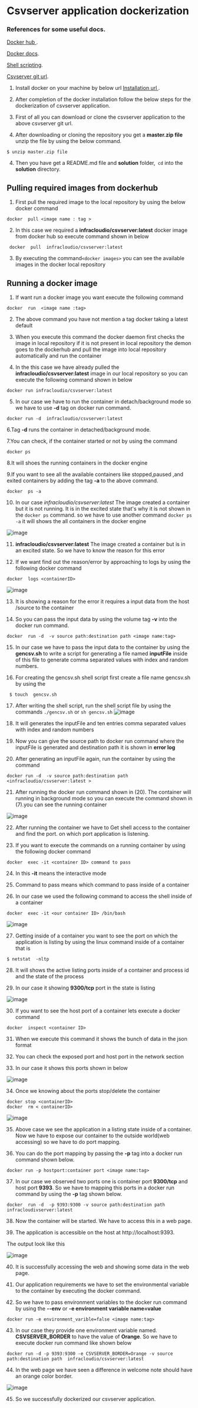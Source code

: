 # Csvserver application dockerization 

### References for some useful docs.

[Docker hub ](https://hub.docker.com/).

[Docker docs](https://docs.docker.com/).

[Shell scripting](https://www.tutorialspoint.com/unix/shell_scripting.htm).

[Csvserver git url](https://github.com/infracloudio/csvserver).

1. Install docker on your machine by below url [ Installation url ](https://docs.docker.com/desktop/install/linux-install/).

2.  After completion of the docker installation follow the below steps for the dockerization of csvserver application.

3. First of all you can download or clone the csvserver application to the above csvserver git url.

3. After downloading or cloning the repository you get a **master.zip file** unzip the file by using the below command.
 ~~~
 $ unzip master.zip file 
~~~
4. Then you have get a README.md file and **solution** folder,``` cd```  into the **solution** directory.

## Pulling required images from dockerhub

1. First pull the required image to the local repository  by using the below docker command
~~~
docker  pull <image name : tag >
~~~
2. In this case we required a **infracloudio/csvserver:latest** docker image from 
docker hub so execute command shown in below
~~~
 docker  pull  infracloudio/csvserver:latest 
~~~
3. By executing the command```<docker images>``` you can see the available images in the docker local repository 

## Running a docker image 

1. If want run a docker image you want execute the following command
~~~
docker  run  <image name :tag> 
~~~~
2. The above command you have not mention  a tag docker taking a latest default

3. When you execute this command the docker daemon first checks the image in local repository if it is not present in local repository the demon goes to the dockerhub    and pull the image into local repository automatically  and run the container 

4. In the this case we have already pulled the **infracloudio/csvserver:latest** image in our local repository so you can execute the following command  shown in below 
~~~
docker run infracloudio/csvserver:latest
~~~
5. In our case we have to run the container in detach/background mode so we have to use **-d** tag on docker run command.
~~~
docker run -d  infracloudio/csvserver:latest 
~~~
6.Tag **-d** runs the container in detached/background mode.

7.You can check, if the container started or not by using the command 
~~~
docker ps
~~~
8.It will shoes the running containers in the docker engine
 
9.If you want to see all the available containers like stopped,paused ,and exited containers by adding the tag **-a** to the above command.
~~~
docker  ps -a
~~~

10. In our case *infracloudio/csvserver:latest* The image created a container but it is not running. It is  in  the excited state  that's why it is not shown in the ```docker ps``` command. so we have to use another command ```docker ps -a``` it will shows the all containers in the docker engine 

![image](https://user-images.githubusercontent.com/97168620/202320390-53d9454b-0dcf-444a-b958-96a4665c35d5.png)

11. **infracloudio/csvserver:latest** The image created a container but is in an excited state. So we have to know the reason for this error

12. If we want find out the reason/error by approaching to logs by using the following docker command 
~~~
docker  logs <containerID>
~~~
![image](https://user-images.githubusercontent.com/97168620/202320817-cddbe5ee-9e33-4dbf-879c-7e8aa485831f.png)

13. It is showing a reason for the error it requires a  input data from the host /source to the container

14. So you can pass the input data by using the volume tag  **-v** into the docker run command.
~~~
docker  run -d  -v source path:destination path <image name:tag> 
~~~
15. In our case we have to pass the input data to the container by using the **gencsv.sh** to write a script for generating a file named **inputFile**  inside of this file to generate comma separated values with index and random numbers.
 
16. For creating the gencsv.sh shell script first  create a file name gencsv.sh by using      the
~~~
 $ touch  gencsv.sh
~~~

17. After writing the shell script, run the shell script file by using the commands ```./gencsv.sh``` or ```sh gencsv.sh```
![image](https://user-images.githubusercontent.com/97168620/202326397-572f5f86-59bd-4825-8e41-95c16cb15758.png)

18. It will generates the  inputFile and ten entries  comma separated values with index and random numbers

19. Now you can give the source path to docker run command where the inputFile is generated and destination path it is shown in **error log** 
 
20. After generating an inputFile again, run the container by using the command
~~~
docker run -d  -v source path:destination path <infracloudio/csvserver:latest >
~~~
21.  After running the docker run command shown in (20). The container will running in background mode so you can execute the command shown in (7).you can see the running container 

![image](https://user-images.githubusercontent.com/97168620/202326866-ab54061a-5fbb-4698-955f-5fa5b501fd07.png)

22. After running the container we have to Get shell access to the container and find the port. on which port  application is listening.

23. If you want to execute the commands on a running container by using the following docker command 
~~~
docker  exec -it <container ID> command to pass 
~~~
24. In this **-it** means the interactive mode

25. Command to pass means which command to pass inside of a container 

26. In our case we used the following command to access the shell inside of a container 
~~~
docker  exec -it <our container ID> /bin/bash
~~~
![image](https://user-images.githubusercontent.com/97168620/202308483-08a43533-8a7b-4002-9666-d830d534f470.png)
 
27. Getting inside of a container you want to see the port on which the application is listing by using the linux command inside of a container that is
~~~
$ netstat  -nltp
~~~
28. It will shows the active listing ports inside of a container  and process id and the state of the process 

29. In our case it showing **9300/tcp** port in the state is listing 

![image](https://user-images.githubusercontent.com/97168620/202327381-82aeae46-6bed-48bb-a935-0d079783c72a.png)

30. If you want to see the host port of a  container lets execute a docker command 
~~~
docker  inspect <container ID>
~~~
31. When we execute this command it shows the bunch of data in the json format 

32. You can check the  exposed port and host port in the network section 

33. In our case it shows this ports shown in below

![image](https://user-images.githubusercontent.com/97168620/202327750-fa69bf25-7166-4d47-854e-8fe36aa471a1.png)

34. Once we knowing about the ports stop/delete the container 
```
docker stop <containerID>
docker  rm < containerID>
```
![image](https://user-images.githubusercontent.com/97168620/202319925-a3684067-8e53-442b-ac66-ad6c8d20c9cd.png)

35. Above case we see the application in a listing state inside of a container. Now we have to expose our container to the outside world(web accessing) so we have to do port mapping.

36. You can do the port mapping by passing the **-p** tag into a docker run command shown below.
~~~
docker run -p hostport:container port <image name:tag>
~~~
37. In our case we  observed  two ports one is container port **9300/tcp** and host port **9393**. So we have to mapping this ports in a docker run command by using the **-p** tag shown below.
~~~
docker  run -d  -p 9393:9300 -v source path:destination path infracloudivserver:latest
~~~
38. Now the container will be started. We have to access this in a web page. 

39. The application is accessible on the host at http://localhost:9393.

The output look like this 

![image](https://user-images.githubusercontent.com/97168620/202328156-e49900fa-d968-4e3c-8567-4b7a79ed4c7c.png)

40. It is successfully accessing the web and showing some data in the web page.

41.  Our application requirements we have to set the  environmental variable to the container by executing the docker command.
 
42. So we have to pass environment variables to the docker run command by using the  **--env** or **-e environment variable name=value** 
~~~
docker run -e environment_varible=false <image name:tag>
~~~
43. In our case they provide one environment variable named. 
**CSVSERVER_BORDER** to have the value of **Orange**. So we have to execute docker run command like shown below
~~~
docker run -d -p 9393:9300 -e CSVSERVER_BORDER=Orange -v source path:destination path  infracloudio/csvserver:latest
~~~
44. In the web page we have seen a difference in welcome note should have an orange color border.

![image](https://user-images.githubusercontent.com/97168620/202318100-f4231a0f-4f82-445b-9d7d-97ca299e1f2d.png)

45. So we successfully dockerized our csvserver application. 

